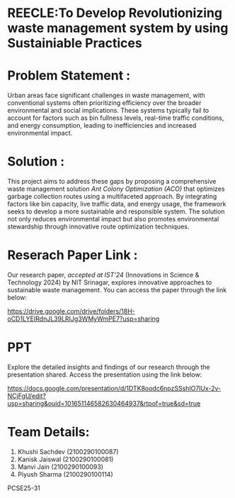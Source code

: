 # REECLE:To Develop Revolutionizing waste management system by using Sustainiable Practices
# Problem Statement :
Urban areas face significant challenges in waste management, with conventional systems often prioritizing efficiency over the broader environmental and social implications. These systems typically fail to account for factors such as bin fullness levels, real-time traffic conditions, and energy consumption, leading to inefficiencies and increased environmental impact.

# Solution :
This project aims to address these gaps by proposing a comprehensive waste management solution *Ant Colony Optimization (ACO)* that optimizes garbage collection routes using a multifaceted approach. By integrating factors like bin capacity, live traffic data, and energy usage, the framework seeks to develop a more sustainable and responsible system. The solution not only reduces environmental impact but also promotes environmental stewardship through innovative route optimization techniques.

# Reserach Paper Link :
Our research paper, *accepted at IST'24* (Innovations in Science & Technology 2024) by NIT Srinagar, explores innovative approaches to sustainable waste management. You can access the paper through the link below:

https://drive.google.com/drive/folders/18H-oCD1LYEIRdnJL39LRIJg3WMyWmPE7?usp=sharing

# PPT
Explore the detailed insights and findings of our research through the presentation shared. Access the presentation using the link below:

https://docs.google.com/presentation/d/1DTK8oodc6npzSSshlO7lUx-2v-NCjFgU/edit?usp=sharing&ouid=101651146582630464937&rtpof=true&sd=true

# Team Details:
1. Khushi Sachdev (2100290100087)
2. Kanisk Jaiswal (2100290100081)
3. Manvi Jain (2100290100093)
4. Piyush Sharma (2100290100114)

PCSE25-31
